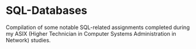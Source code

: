 # SQL-Databases
Compilation of some notable SQL-related assignments completed during my ASIX (Higher Technician in Computer Systems Administration in Network) studies.
